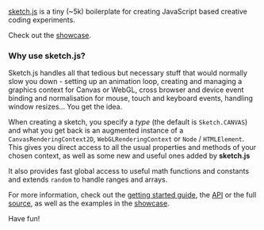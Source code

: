 [sketch.js](https://github.com/soulwire/sketch.js) is a tiny (~5k) boilerplate for creating JavaScript based creative coding experiments.

Check out the [showcase](http://soulwire.github.com/sketch.js/).

### Why use sketch.js?

Sketch.js handles all that tedious but necessary stuff that would normally slow you down - setting up an animation loop, creating and managing a graphics context for Canvas or WebGL, cross browser and device event binding and normalisation for mouse, touch and keyboard events, handling window resizes… You get the idea.

When creating a sketch, you specify a _type_ (the default is `Sketch.CANVAS`) and what you get back is an augmented instance of a `CanvasRenderingContext2D`, `WebGLRenderingContext` or `Node` / `HTMLElement`. This gives you direct access to all the usual properties and methods of your chosen context, as well as some new and useful ones added by __sketch.js__

It also provides fast global access to useful math functions and constants and extends `random` to handle ranges and arrays.

For more information, check out the [getting started guide](https://github.com/soulwire/sketch.js/wiki/Getting-Started), the [API](https://github.com/soulwire/sketch.js/wiki/API) or the full [source](https://github.com/soulwire/sketch.js/blob/master/js/sketch.js), as well as the examples in the [showcase](http://soulwire.github.com/sketch.js/).

Have fun!